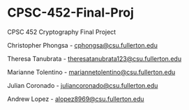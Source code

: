 # CPSC-452-Final-Proj
CPSC 452 Cryptography Final Project

Christopher Phongsa - cphongsa@csu.fullerton.edu

Theresa Tanubrata - theresatanubrata123@csu.fullerton.edu

Marianne Tolentino - mariannetolentino@csu.fullerton.edu

Julian Coronado - juliancoronado@csu.fullerton.edu

Andrew Lopez - alopez8969@csu.fullerton.edu